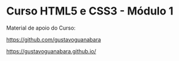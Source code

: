 # Curso HTML5 e CSS3 - Módulo 1

Material de apoio do Curso:

<https://github.com/gustavoguanabara>

<https://gustavoguanabara.github.io/>
